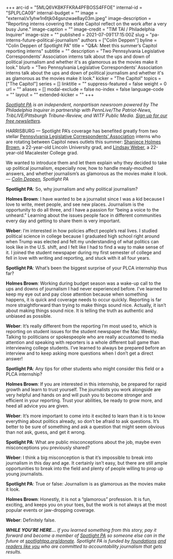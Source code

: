 +++
arc-id = "5MLQ6VKBKFFKRA4PFBOSS4FFOE"
internal-id = "SPLPLCA09"
internal-budget = ""
image = "external/x1yhw1n6tjk04gsnzwae8ay03m.jpeg"
image-description = "Reporting interns covering the state Capitol reflect on the work after a very busy June."
image-caption = ""
image-credit = "TIM TAI / Philadelphia Inquirer"
image-size = ""
published = 2021-07-09T17:15:00Z
slug = "pa-interns-future-political-journalism"
authors = ["Colin Deppen"]
byline = "Colin Deppen of Spotlight PA"
title = "Q&A: Meet this summer’s Capitol reporting interns"
subtitle = ""
description = "Two Pennsylvania Legislative Correspondents’ Association interns talk about the ups and down of political journalism and whether it's as glamorous as the movies make it look."
blurb = "Two Pennsylvania Legislative Correspondents’ Association interns talk about the ups and down of political journalism and whether it's as glamorous as the movies make it look."
kicker = "The Capitol"
topics = ["The Capitol"]
series = []
linktitle = ""
suppress-featured = false
weight = 0
url = ""
aliases = []
modal-exclude = false
no-index = false
language-code = ""
layout = ""
extended-kicker = ""
+++

<a href="https://www.spotlightpa.org/"><i>Spotlight PA</i></a><i> is an independent, nonpartisan newsroom powered by The Philadelphia Inquirer in partnership with PennLive/The Patriot-News, TribLIVE/Pittsburgh Tribune-Review, and WITF Public Media. </i><a href="https://www.spotlightpa.org/newsletters"><i>Sign up for our free newsletters</i></a><i>.</i>

HARRISBURG — Spotlight PA’s coverage has benefited greatly from two stellar <a href="http://www.pacapitolreporters.org/pacapitolreporters-internships.html">Pennsylvania Legislative Correspondents’ Association</a> interns who are rotating between Capitol news outlets this summer: <a href="https://www.spotlightpa.org/authors/shaniece-holmes-brown/">Shaniece Holmes Brown</a>, a 22-year-old Lincoln University grad, and <a href="https://www.spotlightpa.org/authors/lindsay-weber/">Lindsay Weber</a>, a 22-year-old Macalester College grad.

We wanted to introduce them and let them explain why they decided to take up political journalism, especially now, how to handle mealy-mouthed answers, and whether journalism’s as glamorous as the movies make it look. — <a href="mailto:cdeppen@spotlightpa.org" target="_blank"><i>Colin Deppen</i></a><i>, Spotlight PA</i>

<b>Spotlight PA</b>: So, why journalism and why political journalism?

<b>Holmes Brown</b>: I have wanted to be a journalist since I was a kid because I love to write, meet people, and see new places. Journalism is the opportunity to do all three, and I have a passion for “being a voice to the unheard.” Learning about the issues people face in different communities every day and getting to share them is very important.

<b>Weber</b>: I’m interested in how policies affect people’s real lives. I studied political science in college because I graduated high school right around when Trump was elected and felt my understanding of what politics can look like in the U.S. shift, and I felt like I had to find a way to make sense of it. I joined the student newspaper during my first semester of college and fell in love with writing and reporting, and stuck with it all four years.

<script src="https://www.spotlightpa.org/embed.js" async></script><div data-spl-embed-version="1" data-spl-src="https://www.spotlightpa.org/embeds/newsletter/"></div>

<b>Spotlight PA</b>: What’s been the biggest surprise of your PLCA internship thus far?

<b>Holmes Brown</b>: Working during budget season was a wake-up call to the ups and downs of journalism I had never experienced before. I’ve learned to keep my eye out and pay close attention because when something happens, it is quick and coverage needs to occur quickly. Reporting is far more straightforward than trying to make things sound nice. Actually, it isn’t about making things sound nice. It is telling the truth as authentic and unbiased as possible.

<b>Weber</b>: It’s really different from the reporting I’m most used to, which is reporting on student issues for the student newspaper the Mac Weekly. Talking to politicians or spokespeople who are really accustomed to media attention and speaking with reporters is a whole different ball game than interviewing college students. I’ve learned to always be prepared before an interview and to keep asking more questions when I don’t get a direct answer!

<b>Spotlight PA</b>: Any tips for other students who might consider this field or a PLCA internship?

<b>Holmes Brown</b>: If you are interested in this internship, be prepared for rapid growth and learn to trust yourself. The journalists you work alongside are very helpful and hands on and will push you to become stronger and efficient in your reporting. Trust your abilities, be ready to grow more, and heed all advice you are given.

<b>Weber</b>: It’s more important to come into it excited to learn than it is to know everything about politics already, so don’t be afraid to ask questions. It’s better to be sure of something and ask a question that might seem obvious than not ask, guess, and get it wrong.

<b>Spotlight PA</b>: What are public misconceptions about the job, maybe even misconceptions you previously shared?

<b>Weber</b>: I think a big misconception is that it’s impossible to break into journalism in this day and age. It certainly isn’t easy, but there are still ample opportunities to break into the field and plenty of people willing to prop up young journalists.

<b>Spotlight PA</b>: True or false: Journalism is as glamorous as the movies make it look.

<b>Holmes Brown</b>: Honestly, it is not a “glamorous” profession. It is fun, exciting, and keeps you on your toes, but the work is not always at the most popular events or jaw-dropping coverage.

<b>Weber</b>: Definitely false.

<script src="https://www.spotlightpa.org/embed.js" async></script><div data-spl-embed-version="1" data-spl-src="https://www.spotlightpa.org/embeds/donate/"></div>

<i><b>WHILE YOU’RE HERE...</b></i><i> If you learned something from this story, pay it forward and become a member of </i><a href="https://www.spotlightpa.org/"><i>Spotlight PA</i></a><i> so someone else can in the future at </i><a href="http://spotlightpa.org/donate"><i>spotlightpa.org/donate</i></a><i>. Spotlight PA is funded by</i><a href="https://www.spotlightpa.org/support"><i> foundations</i></a><i> </i><a href="https://www.spotlightpa.org/support"><i>and readers like you</i></a><i> who are committed to accountability journalism that gets results.</i>
